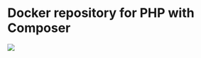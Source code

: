 # Docker repository for PHP with Composer

[![](https://images.microbadger.com/badges/image/smartroadsense/php-composer.svg)](https://microbadger.com/images/smartroadsense/php-composer "Get your own image badge on microbadger.com")

